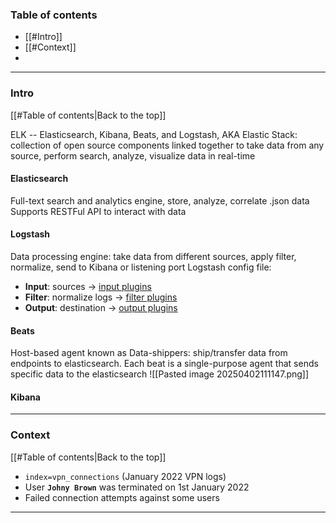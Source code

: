 ### Table of contents
- [[#Intro]]
- [[#Context]]
- 

___
### Intro
[[#Table of contents|Back to the top]]

ELK -- Elasticsearch, Kibana, Beats, and Logstash, AKA Elastic Stack: collection of open source components linked together to take data from any source, perform search, analyze, visualize data in real-time

#### Elasticsearch
Full-text search and analytics engine, store, analyze, correlate .json data 
Supports RESTFul API to interact with data

#### Logstash
Data processing engine: take data from different sources, apply filter, normalize, send to Kibana or listening port
Logstash config file:
- **Input**: sources $\rightarrow$ [input plugins](https://www.elastic.co/guide/en/logstash/8.1/input-plugins.html)
- **Filter**: normalize logs $\rightarrow$ [filter plugins](https://www.elastic.co/guide/en/logstash/8.1/filter-plugins.html)
- **Output**: destination $\rightarrow$ [output plugins](https://www.elastic.co/guide/en/logstash/8.1/output-plugins.html)

#### Beats
Host-based agent known as Data-shippers: ship/transfer data from endpoints to elasticsearch.
Each beat is a single-purpose agent that sends specific data to the elasticsearch
![[Pasted image 20250402111147.png]]

#### Kibana


___
### Context
[[#Table of contents|Back to the top]]

- `index=vpn_connections` (January 2022 VPN logs)
- User **`Johny Brown`** was terminated on 1st January 2022
- Failed connection attempts against some users

___
